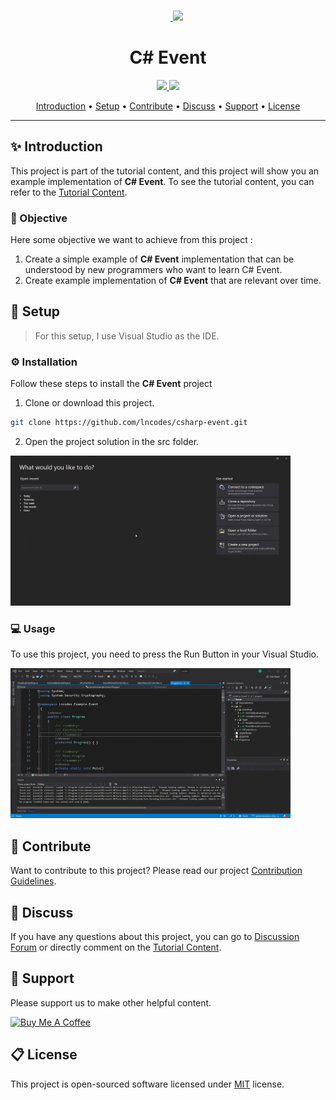 <br>
<p align="center">
  &nbsp;&nbsp;&nbsp;&nbsp;&nbsp;&nbsp;&nbsp;<a href="https://lncodes.com">
    <img src="https://lncodes.com/wp-content/uploads/2020/09/lncodes-logo-animated.gif" height="175"></img>
  </a>
</p>

<h1 align="center">C# Event</h1>
<p align="center">
  <a href="https://github.com/lncodes/csharp-event/actions/workflows/build.yml">
      <img src="https://github.com/lncodes/csharp-event/actions/workflows/build.yml/badge.svg">
  </a> 
  <a href="https://sonarcloud.io/dashboard?id=lncodes_csharp-event">
      <img src="https://sonarcloud.io/api/project_badges/measure?project=lncodes_csharp-event&metric=alert_status">
  </a>
</p>

<p align="center">
  <a href="#introduction">Introduction</a> •
  <a href="#setup">Setup</a> •
  <a href="#contribute">Contribute</a> •
  <a href="#discuss">Discuss</a> •
  <a href="#support">Support</a> •
  <a href="#license">License</a>
</p>

---

<h2 id="introduction">✨ Introduction</h2>

This project is part of the tutorial content, and this project will show you an example implementation of **C# Event**. To see the tutorial content, you can refer to the [Tutorial Content](https://lncodes.com/tutorial/csharp/event/). 

<h3 id="objective">🎯 Objective</h3>

Here some objective we want to achieve from this project :
1. Create a simple example of **C# Event** implementation that can be understood by new programmers who want to learn C# Event.
2. Create example implementation of **C# Event** that are relevant over time.

<h2 id="setup">🧰 Setup </h2>

> For this setup, I use Visual Studio as the IDE.
### ⚙️ Installation 
Follow these steps to install the **C# Event** project
1. Clone or download this project.
``` bash 
git clone https://github.com/lncodes/csharp-event.git
```
2. Open the project solution in the src folder.

<img src="media/open-project.gif" height="240"/>

### 💻 Usage
To use this project, you need to press the Run Button in your Visual Studio.

<img src="media/run-project.gif" height="240"/>

<h2 id="contribute">💖 Contribute</h2>

Want to contribute to this project? Please read our project [Contribution Guidelines](CONTRIBUTING.md).

<h2 id="discuss">💬 Discuss</h2>

If you have any questions about this project, you can go to [Discussion Forum](https://github.com/lncodes/csharp-event/discussions) or directly comment on the [Tutorial Content](https://lncodes.com/tutorial/csharp/event/).

<h2 id="support">💌 Support</h2>

Please support us to make other helpful content.

<a href="https://www.buymeacoffee.com/lncodes" target="_blank"><img src="https://cdn.buymeacoffee.com/buttons/v2/default-yellow.png" alt="Buy Me A Coffee" height="64"></a>

<h2 id="license"> 📋 License</h2>

This project is open-sourced software licensed under [MIT](https://github.com/lncodes/csharp-event/blob/master/LICENSE) license.<br>